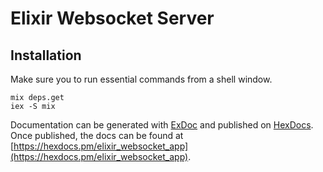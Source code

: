 # Elixir Websocket Server

## Installation

Make sure you to run essential commands from a shell window.

```
mix deps.get
iex -S mix
```

Documentation can be generated with [ExDoc](https://github.com/elixir-lang/ex_doc)
and published on [HexDocs](https://hexdocs.pm). Once published, the docs can
be found at [https://hexdocs.pm/elixir_websocket_app](https://hexdocs.pm/elixir_websocket_app).

